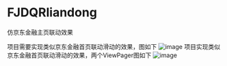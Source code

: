 # FJDQRliandong
仿京东金融主页联动效果

项目需要实现类似京东金融首页联动滑动的效果，图如下
![image](https://github.com/mars4220/FJDQRliandong/blob/master/pic/6408.gif)
项目实现类似京东金融首页联动滑动的效果，两个ViewPager图如下
![image](https://github.com/mars4220/FJDQRliandong/blob/master/pic/6409.gif)
